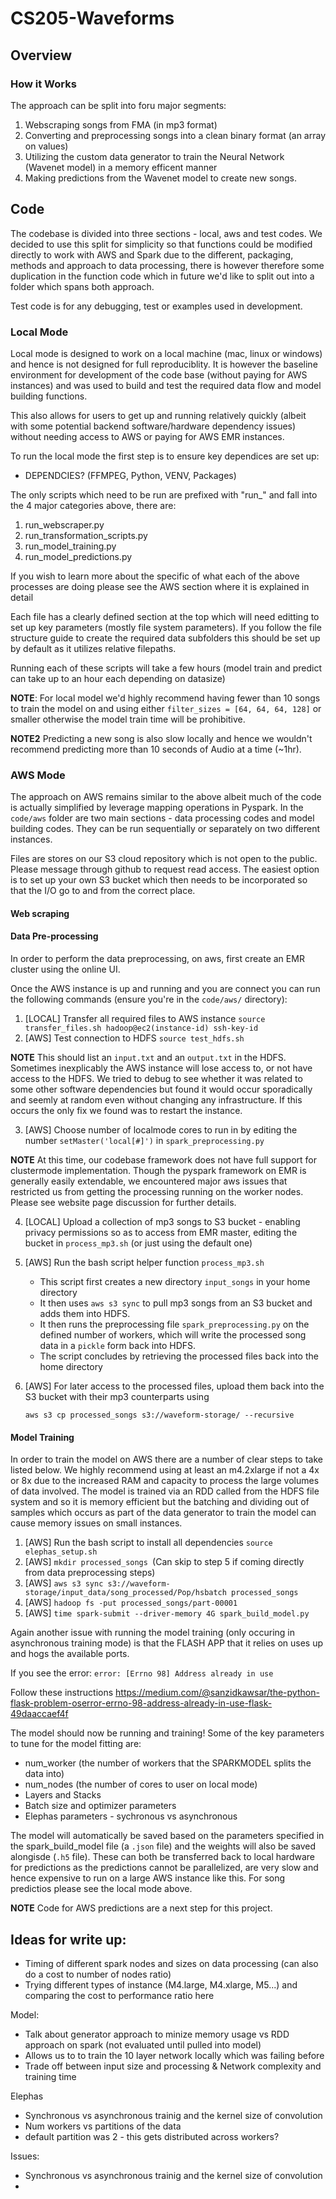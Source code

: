 # CS205-Waveforms

## Overview


### How it Works

The approach can be split into foru major segments:
1. Webscraping songs from FMA (in mp3 format)
2. Converting and preprocessing songs into a clean binary format (an array on values)
3. Utilizing the custom data generator to train the Neural Network (Wavenet model) in a memory efficent manner
4. Making predictions from the Wavenet model to create new songs.


## Code

The codebase is divided into three sections - local, aws and test codes. We decided to use this split for simplicity so that functions could be modified directly to work with AWS and Spark due to the different, packaging, methods and approach to data processing, there is however therefore some duplication in the function code which in future we'd like to split out into a folder which spans both approach.

Test code is for any debugging, test or examples used in development.

### Local Mode

Local mode is designed to work on a local machine (mac, linux or windows) and hence is not designed for full reproduciblity. It is however the baseline environment for development of the code base (without paying for AWS instances) and was used to build and test the required data flow and model building functions.

This also allows for users to get up and running relatively quickly (albeit with some potential backend software/hardware dependency issues) without needing access to AWS or paying for AWS EMR instances.

To run the local mode the first step is to ensure key dependices are set up:
* DEPENDCIES? (FFMPEG, Python, VENV, Packages)

The only scripts which need to be run are prefixed with "run_" and fall into the 4 major categories above, there are:
1. run_webscraper.py
2. run_transformation_scripts.py
3. run_model_training.py
4. run_model_predictions.py

If you wish to learn more about the specific of what each of the above processes are doing please see the AWS section where it is explained in detail

Each file has a clearly defined section at the top which will need editting to set up key parameters (mostly file system parameters). If you follow the file structure guide to create the required data subfolders this should be set up by default as it utilizes relative filepaths.

Running each of these scripts will take a few hours (model train and predict can take up to an hour each depending on datasize)

**NOTE**: For local model we'd highly recommend having fewer than 10 songs to train the model on and using either `filter_sizes = [64, 64, 64, 128]` or smaller otherwise the model train time will be prohibitive.

**NOTE2** Predicting a new song is also slow locally and hence we wouldn't recommend predicting more than 10 seconds of Audio at a time (~1hr).



### AWS Mode

The approach on AWS remains similar to the above albeit much of the code is actually simplified by leverage mapping operations in Pyspark. In the `code/aws` folder are two main sections - data processing codes and model building codes. They can be run sequentially or separately on two different instances.

Files are stores on our S3 cloud repository which is not open to the public. Please message through github to request read access. The easiest option is to set up your own S3 bucket which then needs to be incorporated so that the I/O go to and from the correct place.

#### Web scraping



#### Data Pre-processing


In order to perform the data preprocessing, on aws, first create an EMR cluster using the online UI.

Once the AWS instance is up and running and you are connect you can run the following commands (ensure you're in the `code/aws/` directory):

1. [LOCAL] Transfer all required files to AWS instance `source transfer_files.sh hadoop@ec2(instance-id) ssh-key-id`
2. [AWS] Test connection to HDFS `source test_hdfs.sh`

**NOTE** This should list an `input.txt` and an `output.txt` in the HDFS. Sometimes inexplicably the AWS instance will lose access to, or not have access to the HDFS. We tried to debug to see whether it was related to some other software dependencies but found it would occur sporadically and seemly at random even without changing any infrastructure. If this occurs the only fix we found was to restart the instance.

3. [AWS] Choose number of localmode cores to run in by editing the number  `setMaster('local[#]')` in `spark_preprocessing.py`

**NOTE** At this time, our codebase framework does not have full support for clustermode implementation. Though the pyspark framework on EMR is generally easily extendable, we encountered major aws issues that restricted us from getting the processing running on the worker nodes. Please see website page discussion for further details.

4. [LOCAL] Upload a collection of mp3 songs to S3 bucket - enabling privacy permissions so as to access from EMR master, editing the bucket in `process_mp3.sh` (or just using the default one) 

5. [AWS] Run the bash script helper function `process_mp3.sh`

   * This script first creates a new directory `input_songs` in your home directory
   * It then uses `aws s3 sync` to pull mp3 songs from an S3 bucket and adds them into HDFS.
   * It then runs the preprocessing file `spark_preprocessing.py` on the defined number of workers, which will write the processed song data in a `pickle` form back into HDFS.
   * The script concludes by retrieving the processed files back into the home directory

6. [AWS] For later access to the processed files, upload them back into the S3 bucket with their mp3 counterparts using

    `aws s3 cp processed_songs s3://waveform-storage/ --recursive`



#### Model Training

In order to train the model on AWS there are a number of clear steps to take listed below. We highly recommend using at least an m4.2xlarge if not a 4x or 8x due to the increased RAM and capacity to process the large volumes of data involved. The model is trained via an RDD called from the HDFS file system and so it is memory efficient but the batching and dividing out of samples which occurs as part of the data generator to train the model can cause memory issues on small instances.

1. [AWS] Run the bash script to install all dependencies `source elephas_setup.sh`
2. [AWS] `mkdir processed_songs `(Can skip to step 5 if coming directly from data preprocessing steps)
3. [AWS] `aws s3 sync s3://waveform-storage/input_data/song_processed/Pop/hsbatch processed_songs`
4. [AWS] `hadoop fs -put processed_songs/part-00001`
5. [AWS] `time spark-submit --driver-memory 4G spark_build_model.py`

Again another issue with running the model training (only occuring in asynchronous training mode) is that the FLASH APP that it relies on uses up and hogs the available ports.

If you see the error:
`error: [Errno 98] Address already in use`

Follow these instructions
https://medium.com/@sanzidkawsar/the-python-flask-problem-oserror-errno-98-address-already-in-use-flask-49daaccaef4f

The model should now be running and training! Some of the key parameters to tune for the model fitting are:

* num_worker (the number of workers that the SPARKMODEL splits the data into)
* num_nodes (the number of cores to user on local mode)
* Layers and Stacks
* Batch size and optimizer parameters
* Elephas parameters - sychronous vs asynchronous

The model will automatically be saved based on the parameters specified in the spark_build_model file (a `.json` file) and the weights will also be saved alongisde (`.h5` file). These can both be transferred back to local hardware for predictions as the predictions cannot be parallelized, are very slow and hence expensive to run on a large AWS instance like this. For song predictios please see the local mode above.

**NOTE** Code for AWS predictions are a next step for this project.


## Ideas for write up:

* Timing of different spark nodes and sizes on data processing (can also do a cost to number of nodes ratio)
* Trying different types of instance (M4.large, M4.xlarge, M5...) and comparing the cost to performance ratio here


Model:
* Talk about generator approach to minize memory usage vs RDD approach on spark (not evaluated until pulled into model)
* Allows us to to train the 10 layer network locally which was failing before
* Trade off between input size and processing & Network complexity and training time

Elephas
* Synchronous vs asynchronous trainig and the kernel size of convolution
* Num workers vs partitions of the data 
* default partition was 2 - this gets distributed across workers?

Issues:
* Synchronous vs asynchronous trainig and the kernel size of convolution
*